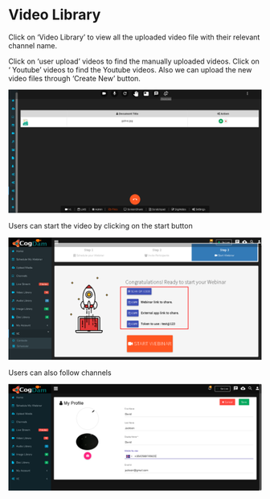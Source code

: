 # Video Library

Click on ‘Video Library’ to view all the uploaded video file with their relevant channel name.

Click on ‘user upload’ videos to find the manually uploaded videos. Click on ‘ Youtube’ videos to find the Youtube videos. Also we can upload the new video files through ‘Create New’ button.

![](../.gitbook/assets/image%20%28274%29.png)

Users can start the video by clicking on the start button

![](../.gitbook/assets/image%20%28199%29.png)

Users can also follow channels

![](../.gitbook/assets/image%20%2852%29.png)



